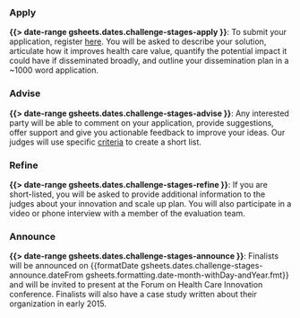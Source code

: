 
### Apply
**{{> date-range gsheets.dates.challenge-stages-apply }}**: To submit your application, register [here]( {{gsheets.links.challenge-application.url}} ). You will be asked to describe your solution, articulate how it improves health care value, quantify the potential impact it could have if disseminated broadly, and outline your dissemination plan in a ~1000 word application.

### Advise
**{{> date-range gsheets.dates.challenge-stages-advise }}**: Any interested party will be able to comment on your application, provide suggestions, offer support and give you actionable feedback to improve your ideas. Our judges will use specific [criteria](#challenge-criteria) to create a short list.

### Refine
**{{> date-range gsheets.dates.challenge-stages-refine }}**:
If you are short-listed, you will be asked to provide additional information to the judges about your innovation and scale up plan. You will also participate in a video or phone interview with a member of the evaluation team.

### Announce
**{{> date-range gsheets.dates.challenge-stages-announce }}**:
Finalists will be announced on {{formatDate gsheets.dates.challenge-stages-announce.dateFrom gsheets.formatting.date-month-withDay-andYear.fmt}} and will be invited to present at the Forum on Health Care Innovation conference.  Finalists will also have a case study written about their organization in early 2015.
